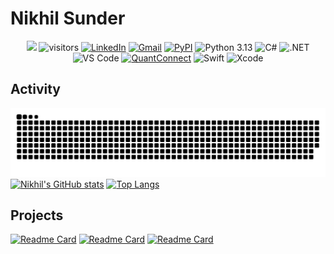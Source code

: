 # Nikhil Sunder

<!--   my-icons -->
<p align="center">
    <a href="https://github.com/nikhilxsunder/nikhilxsunder"><img src="https://img.shields.io/badge/status-updating-brightgreen.svg"></a>
    <img src="https://visitor-badge.laobi.icu/badge?page_id=nikhilxsunder.nikhilxsunder" alt="visitors"/> 
    <a href="https://www.linkedin.com/in/nikhil-sunder"><img src="https://img.shields.io/badge/LinkedIn-0077B5?style=flat&logo=linkedin&logoColor=white" alt="LinkedIn"></a>
    <a href="mailto:nsunder724@gmail.com"><img src="https://img.shields.io/badge/Gmail-D14836?style=flat&logo=gmail&logoColor=white" alt="Gmail"></a>
    <a href="https://pypi.org/user/nikhil.sunder"><img src="https://img.shields.io/badge/PyPI-3776AB?style=flat&logo=pypi&logoColor=white" alt="PyPI"></a>
    <img src="https://img.shields.io/badge/Python-3.13-blue.svg" alt="Python 3.13"/>
    <img src="https://img.shields.io/badge/C%23-239120?style=flat&logo=c-sharp&logoColor=white" alt="C#"/>
    <img src="https://img.shields.io/badge/.NET-512BD4?style=flat&logo=dotnet&logoColor=white" alt=".NET"/>
    <img src="https://img.shields.io/badge/VS%20Code-007ACC?style=flat&logo=visual-studio-code&logoColor=white" alt="VS Code"/>
    <a href="https://www.quantconnect.com/"><img src="https://img.shields.io/badge/QuantConnect-000000?style=flat&logo=quantconnect&logoColor=white" alt="QuantConnect"></a>
    <img src="https://img.shields.io/badge/Swift-FA7343?style=flat&logo=swift&logoColor=white" alt="Swift"/>
    <img src="https://img.shields.io/badge/Xcode-1575F9?style=flat&logo=xcode&logoColor=white" alt="Xcode"/>
</p>

## Activity
<!-- dark snake -->
![nikhilxsunder's github activity graph](https://raw.githubusercontent.com/nikhilxsunder/nikhilxsunder/output/github-contribution-grid-snake-dark.svg)
[![Nikhil's GitHub stats](https://github-readme-stats.vercel.app/api?username=nikhilxsunder&show_icons=true&theme=tokyonight&rank_icon=github)](https://github.com/anuraghazra/github-readme-stats)
[![Top Langs](https://github-readme-stats.vercel.app/api/top-langs/?username=nikhilxsunder&show_icons=true&theme=tokyonight&layout=donut)](https://github.com/anuraghazra/github-readme-stats)

## Projects
[![Readme Card](https://github-readme-stats.vercel.app/api/pin/?username=nikhilxsunder&repo=fedfred&theme=tokyonight)](https://github.com/anuraghazra/github-readme-stats)
[![Readme Card](https://github-readme-stats.vercel.app/api/pin/?username=nikhilxsunder&repo=binance-us&theme=tokyonight)](https://github.com/anuraghazra/github-readme-stats)
[![Readme Card](https://github-readme-stats.vercel.app/api/pin/?username=nikhilxsunder&repo=xcodedemo&theme=tokyonight)](https://github.com/anuraghazra/github-readme-stats)

